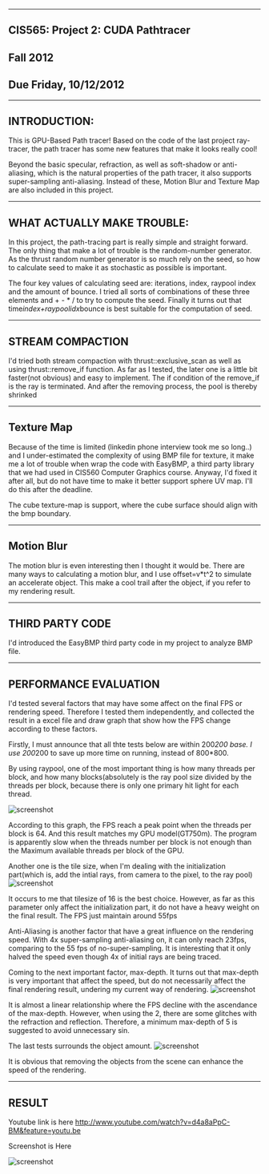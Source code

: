 -------------------------------------------------------------------------------
CIS565: Project 2: CUDA Pathtracer
-------------------------------------------------------------------------------
Fall 2012
-------------------------------------------------------------------------------
Due Friday, 10/12/2012
-------------------------------------------------------------------------------


-------------------------------------------------------------------------------
INTRODUCTION:
-------------------------------------------------------------------------------
This is GPU-Based Path tracer! Based on the code of the last project ray-tracer, the path tracer has some new features that make it looks really cool!

Beyond the basic specular, refraction, as well as soft-shadow or anti-aliasing, which is the natural properties of the path tracer, it also supports super-sampling anti-aliasing. Instead of these, Motion Blur and Texture Map are also included in this project.


-------------------------------------------------------------------------------
WHAT ACTUALLY MAKE TROUBLE:
-------------------------------------------------------------------------------
In this project, the path-tracing part is really simple and straight forward. The only thing that make a lot of trouble is the random-number generator. As the thrust random number generator is so much rely on the seed, so how to calculate seed to make it as stochastic as possible is important.

The four key values of calculating seed are: iterations, index, raypool index and the amount of bounce. I tried all sorts of combinations of these three elements and + - * / to try to compute the seed. Finally it turns out that time*index+raypoolidx*bounce is best suitable for the computation of seed. 

-------------------------------------------------------------------------------
STREAM COMPACTION
-------------------------------------------------------------------------------
I'd tried both stream compaction with thrust::exclusive_scan as well as using thrust::remove_if function. As far as I tested, the later one is a little bit faster(not obvious) and easy to implement. The if condition of the remove_if is the ray is terminated. And after the removing process, the pool is thereby shrinked

-------------------------------------------------------------------------------
Texture Map
-------------------------------------------------------------------------------
Because of the time is limited (linkedin phone interview took me so long..) and I under-estimated the complexity of using BMP file for texture, it make me a lot of trouble when wrap the code with EasyBMP, a third party library that we had used in CIS560 Computer Graphics course. Anyway, I'd fixed it after all, but do not have time to make it better support sphere UV map. I'll do this after the deadline. 

The cube texture-map is support, where the cube surface should align with the bmp boundary.

-------------------------------------------------------------------------------
Motion Blur
-------------------------------------------------------------------------------
The motion blur is even interesting then I thought it would be. There are many ways to calculating a motion blur, and I use offset=v*t^2 to simulate an accelerate object. This make a cool trail after the object, if you refer to my rendering result.

-------------------------------------------------------------------------------
THIRD PARTY CODE
-------------------------------------------------------------------------------
I'd introduced the EasyBMP third party code in my project to analyze BMP file.

-------------------------------------------------------------------------------
PERFORMANCE EVALUATION
-------------------------------------------------------------------------------
I'd tested several factors that may have some affect on the final FPS or rendering speed. Therefore I tested them independently,
and collected the result in a excel file and draw graph that show how the FPS change according to these factors.

Firstly, I must announce that all thte tests below are within 200*200 base. I use 200*200 to save up more time on running, instead of 800*800.

By using raypool, one of the most important thing is how many threads per block, and how many blocks(absolutely is the ray pool size divided by the threads per block,
because there is only one primary hit light for each thread. 

![screenshot](https://github.com/heguanyu/Project2-Pathtracer/blob/master/performance%20analyze/rayperblockgraph.bmp?raw=true)

According to this graph, the FPS reach a peak point when the threads per block is 64. And this result matches my GPU model(GT750m). The program is apparently slow when the threads 
number per block is not enough than the Maximum available threads per block of the GPU.

Another one is the tile size, when I'm dealing with the initialization part(which is, add the intial rays, from camera to the pixel, to the ray pool)
![screenshot](https://github.com/heguanyu/Project2-Pathtracer/blob/master/performance%20analyze/tilesize.bmp?raw=true)

It occurs to me that tilesize of 16 is the best choice. However, as far as this parameter only affect the initialization part, it do not have a heavy weight on the final result. The FPS 
just maintain around 55fps

Anti-Aliasing is another factor that have a great influence on the rendering speed. With 4x super-sampling anti-aliasing on, it can only reach 23fps, 
comparing to the 55 fps of no-super-sampling. It is interesting that it only halved the speed even though 4x of initial rays are being traced.

Coming to the next important factor, max-depth. It turns out that max-depth is very important that affect the speed, but do not necessarily affect the final rendering result, 
undering my current way of rendering.
![screenshot](https://github.com/heguanyu/Project2-Pathtracer/blob/master/performance%20analyze/maxdepth.bmp?raw=true)

It is almost a linear relationship where the FPS decline with the ascendance of the max-depth. However, when using the 2, there are some glitches with the refraction and reflection. Therefore, a minimum max-depth of 5 is suggested
 to avoid unnecessary sin.
 
The last tests surrounds the object amount.
![screenshot](https://github.com/heguanyu/Project2-Pathtracer/blob/master/performance%20analyze/object%20amount.bmp?raw=true)

It is obvious that removing the objects from the scene can enhance the speed of the rendering.

-------------------------------------------------------------------------------
RESULT
-------------------------------------------------------------------------------
Youtube link is here
http://www.youtube.com/watch?v=d4a8aPpC-BM&feature=youtu.be

Screenshot is Here

![screenshot](https://github.com/heguanyu/Project2-Pathtracer/blob/master/renders/pathtracer/with%20texturemap.bmp?raw=true)